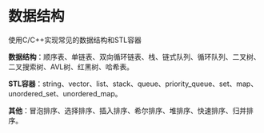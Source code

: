 # 数据结构

使用C/C++实现常见的数据结构和STL容器

**数据结构**：顺序表、单链表、双向循环链表、栈、链式队列、循环队列、二叉树、二叉搜索树、AVL树、红黑树、哈希表。

**STL容器**：string、vector、list、stack、queue、priority_queue、set、map、unordered_set、unordered_map。

**其他**：冒泡排序、选择排序、插入排序、希尔排序、堆排序、快速排序、归并排序。
